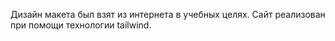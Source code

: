 Дизайн макета был взят из интернета в учебных целях. Сайт реализован при помощи технологии tailwind. 
